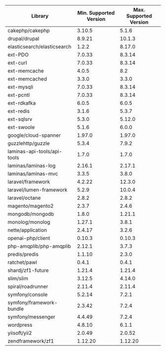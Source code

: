 | Library                     | Min. Supported Version | Max. Supported Version |
|-----------------------------|------------------------|------------------------|
| cakephp/cakephp             | 3.10.5                 | 5.1.6                  |
| drupal/drupal               | 8.9.21                 | 10.1.3                 |
| elasticsearch/elasticsearch | 1.2.2                  | 8.17.0                 |
| ext-PDO                     | 7.0.33                 | 8.3.14                 |
| ext-curl                    | 7.0.33                 | 8.3.14                 |
| ext-memcache                | 4.0.5                  | 8.2                    |
| ext-memcached               | 3.3.0                  | 3.3.0                  |
| ext-mysqli                  | 7.0.33                 | 8.3.14                 |
| ext-pcntl                   | 7.0.33                 | 8.3.14                 |
| ext-rdkafka                 | 6.0.5                  | 6.0.5                  |
| ext-redis                   | 3.1.6                  | 5.3.7                  |
| ext-sqlsrv                  | 5.3.0                  | 5.12.0                 |
| ext-swoole                  | 5.1.6                  | 6.0.0                  |
| google/cloud-spanner        | 1.97.0                 | 1.97.0                 |
| guzzlehttp/guzzle           | 5.3.4                  | 7.9.2                  |
| laminas-api-tools/api-tools | 1.7.0                  | 1.7.0                  |
| laminas/laminas-log         | 2.16.1                 | 2.17.1                 |
| laminas/laminas-mvc         | 3.3.5                  | 3.8.0                  |
| laravel/framework           | 4.2.22                 | 12.3.0                 |
| laravel/lumen-framework     | 5.2.9                  | 10.0.4                 |
| laravel/octane              | 2.8.2                  | 2.8.2                  |
| magento/magento2            | 2.3.7                  | 2.4.6                  |
| mongodb/mongodb             | 1.8.0                  | 1.21.1                 |
| monolog/monolog             | 1.27.1                 | 3.8.1                  |
| nette/application           | 2.4.17                 | 3.2.6                  |
| openai-php/client           | 0.10.3                 | 0.10.3                 |
| php-amqplib/php-amqplib     | 2.12.1                 | 3.7.3                  |
| predis/predis               | 1.1.10                 | 2.3.0                  |
| ratchet/pawl                | 0.4.1                  | 0.4.1                  |
| shardj/zf1-future           | 1.21.4                 | 1.21.4                 |
| slim/slim                   | 3.12.5                 | 4.14.0                 |
| spiral/roadrunner           | 2.11.4                 | 2.11.4                 |
| symfony/console             | 5.2.14                 | 7.2.1                  |
| symfony/framework-bundle    | 2.3.42                 | 7.2.4                  |
| symfony/messenger           | 4.4.49                 | 7.2.4                  |
| wordpress                   | 4.8.10                 | 6.1.1                  |
| yiisoft/yii2                | 2.0.49                 | 2.0.52                 |
| zendframework/zf1           | 1.12.20                | 1.12.20                |
